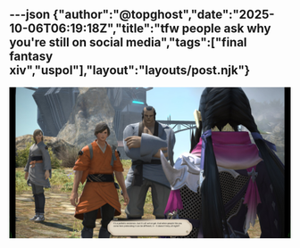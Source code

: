 ---json
{"author":"@topghost","date":"2025-10-06T06:19:18Z","title":"tfw people ask why you&#x27;re still on social media","tags":["final fantasy xiv","uspol"],"layout":"layouts/post.njk"}
---

![FFXIV screenshot with sad villagers and message box reading &#x22;It&#x27;s a pathetic existence...but it&#x27;s all we&#x27;ve got. And when people like you come here pretending it can be different, it&#x2014; It doesn&#x27;t help, all right!?&#x22;](/attachments/2025/10/6/05%2006%2018%2000%20PM%20(ffxiv_dx11).jpg)
